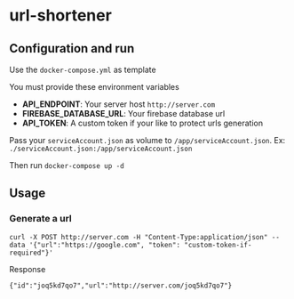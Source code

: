 # url-shortener

## Configuration and run

Use the `docker-compose.yml` as template

You must provide these environment variables

- **API_ENDPOINT**: Your server host `http://server.com`
- **FIREBASE_DATABASE_URL**: Your firebase database url
- **API_TOKEN**: A custom token if your like to protect urls generation

Pass your `serviceAccount.json` as volume to `/app/serviceAccount.json`. Ex: `./serviceAccount.json:/app/serviceAccount.json`

Then run `docker-compose up -d`

## Usage

### Generate a url

`curl -X POST http://server.com -H "Content-Type:application/json" --data '{"url":"https://google.com", "token": "custom-token-if-required"}'`

Response

`{"id":"joq5kd7qo7","url":"http://server.com/joq5kd7qo7"}`
